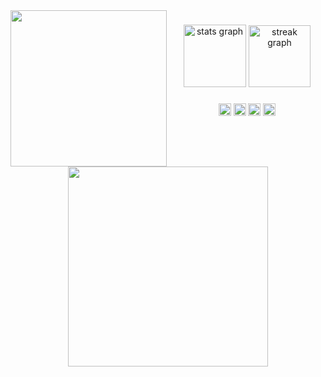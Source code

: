 <img align="left" height="250" src="https://i.imgur.com/2pEdbuQ.gif"  />

###

<div align="center">
  <img src="https://github-readme-stats.vercel.app/api?username=lucaswotta&hide_title=false&hide_rank=false&show_icons=true&include_all_commits=true&count_private=true&disable_animations=false&theme=dracula&locale=en&hide_border=false&order=1" height="100" alt="stats graph"  />
  <img src="https://streak-stats.demolab.com?user=lucaswotta&locale=en&mode=daily&theme=dracula&hide_border=false&border_radius=5&order=3" height="99" alt="streak graph"  />
</div>

###

<div align="center">
  <img src="https://img.shields.io/static/v1?message=Gmail&logo=gmail&label=&color=D14836&logoColor=white&labelColor=&style=for-the-badge" height="20" alt="gmail logo"  />
  <img src="https://img.shields.io/static/v1?message=LinkedIn&logo=linkedin&label=&color=0077B5&logoColor=white&labelColor=&style=for-the-badge" height="20" alt="linkedin logo"  />
  <img src="https://img.shields.io/static/v1?message=Discord&logo=discord&label=&color=7289DA&logoColor=white&labelColor=&style=for-the-badge" height="20" alt="discord logo"  />
  <img src="https://img.shields.io/static/v1?message=Ko-fi&logo=ko-fi&label=&color=F16061&logoColor=white&labelColor=&style=for-the-badge" height="20" alt="ko-fi logo"  />
</div>

###

<br clear="both">

<div align="center">
  <img height="320" src="https://i.imgur.com/lo9I4su.gif"  />
</div>

###